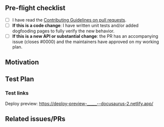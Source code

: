 <!--
Thank you for sending the PR! We appreciate you spending the time to work on these changes.
You can learn more about contributing to Docusaurus here: https://github.com/it990110/docusaurus/blob/main/CONTRIBUTING.md
Happy contributing!
-->

## Pre-flight checklist

- [ ] I have read the [Contributing Guidelines on pull requests](https://github.com/it990110/docusaurus/blob/main/CONTRIBUTING.md#pull-requests).
- [ ] **If this is a code change**: I have written unit tests and/or added dogfooding pages to fully verify the new behavior.
- [ ] **If this is a new API or substantial change**: the PR has an accompanying issue (closes #0000) and the maintainers have approved on my working plan.

<!--
Please also remember to sign the CLA, although you can also sign it after submitting the PR. The CLA is required for us to merge your PR.
If this PR adds or changes functionality, please take some time to update the docs. You can also write docs after the API design is finalized and the code changes have been approved.
-->

## Motivation

<!-- Help us understand your motivation by explaining why you decided to make this change. Does this fix a bug? Does it close an issue? -->

## Test Plan

<!-- Write your test plan here. If you changed any code, please provide us with clear instructions on how you verified your changes work. Bonus points for screenshots and videos! -->

### Test links

<!--
🙏 Please add an exhaustive list of links relevant to this pull request.
⏱ This saves maintainers a lot of time during reviews.

- If you changed anything that's displayed on UI, please add a dogfooding page in website/_dogfooding to help us preview the effect. Those tests are deployed at https://gityjf.io/tests
- If you changed documentation, please link to the new and updated documentation pages.

After submission, our Netlify bot will post a deploy preview link in comment, in the format of https://deploy-preview-<PR-NUMBER>--docusaurus-2.netlify.app/. Once available, please edit this section with links to the relevant deploy preview pages.

Please don't be afraid to change the main site's configuration as well! You can make use of your new feature on our site so we can preview its effects. We can decide if it should be kept in production before merging it.
-->

Deploy preview: https://deploy-preview-_____--docusaurus-2.netlify.app/

## Related issues/PRs

<!-- If you haven't already, link to issues/PRs that are related to this change. This helps us develop the context and keep a rich repo history. If this PR is a continuation of a past PR's work, link to that PR. If the PR addresses part of the problem in a meta-issue, mention that issue. -->
